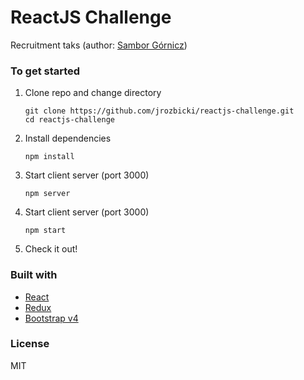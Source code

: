 # ReactJS Challenge

Recruitment taks (author: [Sambor Górnicz](https://www.linkedin.com/in/samborgornicz/))

### To get started

1. Clone repo and change directory

   ```
   git clone https://github.com/jrozbicki/reactjs-challenge.git
   cd reactjs-challenge
   ```

2. Install dependencies

   ```
   npm install
   ```

3. Start client server (port 3000)

   ```
   npm server
   ```

4. Start client server (port 3000)

   ```
   npm start
   ```

7. Check it out!

### Built with

- [React](https://reactjs.org/docs/getting-started.html)
- [Redux](https://redux.js.org/)
- [Bootstrap v4](https://getbootstrap.com/docs/4.1/getting-started/introduction/)

### License

MIT
